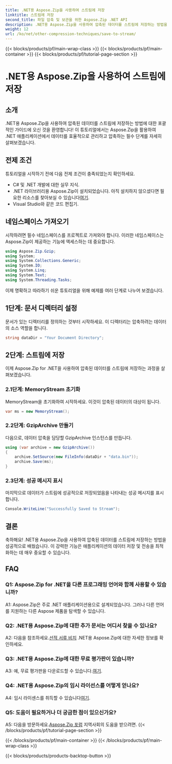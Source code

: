 ```yaml
---
title: .NET용 Aspose.Zip을 사용하여 스트림에 저장
linktitle: 스트림에 저장
second_title: 파일 압축 및 보관을 위한 Aspose.Zip .NET API
description: .NET용 Aspose.Zip을 사용하여 압축된 데이터를 스트림에 저장하는 방법을 알아보세요. 이 단계별 가이드를 통해 .NET 개발 기술을 향상하세요.
weight: 12
url: /ko/net/other-compression-techniques/save-to-stream/
---
```


{{< blocks/products/pf/main-wrap-class >}}
{{< blocks/products/pf/main-container >}}
{{< blocks/products/pf/tutorial-page-section >}}

# .NET용 Aspose.Zip을 사용하여 스트림에 저장

## 소개

.NET용 Aspose.Zip을 사용하여 압축된 데이터를 스트림에 저장하는 방법에 대한 포괄적인 가이드에 오신 것을 환영합니다! 이 튜토리얼에서는 Aspose.Zip을 활용하여 .NET 애플리케이션에서 데이터를 효율적으로 관리하고 압축하는 필수 단계를 자세히 살펴보겠습니다.

## 전제 조건

튜토리얼을 시작하기 전에 다음 전제 조건이 충족되었는지 확인하세요.

- C# 및 .NET 개발에 대한 실무 지식.
-  .NET 라이브러리용 Aspose.Zip이 설치되었습니다. 아직 설치하지 않으셨다면 필요한 리소스를 찾아보실 수 있습니다[여기](https://releases.aspose.com/zip/net/).
- Visual Studio와 같은 코드 편집기.

## 네임스페이스 가져오기

시작하려면 필수 네임스페이스를 프로젝트로 가져와야 합니다. 이러한 네임스페이스는 Aspose.Zip이 제공하는 기능에 액세스하는 데 중요합니다.

```csharp
using Aspose.Zip.Gzip;
using System;
using System.Collections.Generic;
using System.IO;
using System.Linq;
using System.Text;
using System.Threading.Tasks;
```

이제 명확하고 따라하기 쉬운 튜토리얼을 위해 예제를 여러 단계로 나누어 보겠습니다.

## 1단계: 문서 디렉터리 설정

문서가 있는 디렉터리를 정의하는 것부터 시작하세요. 이 디렉터리는 압축하려는 데이터의 소스 역할을 합니다.

```csharp
string dataDir = "Your Document Directory";
```

## 2단계: 스트림에 저장

이제 Aspose.Zip for .NET을 사용하여 압축된 데이터를 스트림에 저장하는 과정을 살펴보겠습니다.

### 2.1단계: MemoryStream 초기화

MemoryStream을 초기화하여 시작하세요. 이것이 압축된 데이터의 대상이 됩니다.

```csharp
var ms = new MemoryStream();
```

### 2.2단계: GzipArchive 만들기

다음으로, 데이터 압축을 담당할 GzipArchive 인스턴스를 만듭니다.

```csharp
using (var archive = new GzipArchive())
{
    archive.SetSource(new FileInfo(dataDir + "data.bin"));
    archive.Save(ms);
}
```

### 2.3단계: 성공 메시지 표시

마지막으로 데이터가 스트림에 성공적으로 저장되었음을 나타내는 성공 메시지를 표시합니다.

```csharp
Console.WriteLine("Successfully Saved to Stream");
```

## 결론

축하해요! .NET용 Aspose.Zip을 사용하여 압축된 데이터를 스트림에 저장하는 방법을 성공적으로 배웠습니다. 이 강력한 기능은 애플리케이션의 데이터 저장 및 전송을 최적화하는 데 매우 중요할 수 있습니다.

## FAQ

### Q1: Aspose.Zip for .NET을 다른 프로그래밍 언어와 함께 사용할 수 있습니까?

A1: Aspose.Zip은 주로 .NET 애플리케이션용으로 설계되었습니다. 그러나 다른 언어를 지원하는 다른 Aspose 제품을 탐색할 수 있습니다.

### Q2: .NET용 Aspose.Zip에 대한 추가 문서는 어디서 찾을 수 있나요?

 A2: 다음을 참조하세요.[선적 서류 비치](https://reference.aspose.com/zip/net/) .NET용 Aspose.Zip에 대한 자세한 정보를 확인하세요.

### Q3: .NET용 Aspose.Zip에 대한 무료 평가판이 있습니까?

 A3: 예, 무료 평가판을 다운로드할 수 있습니다.[여기](https://releases.aspose.com/).

### Q4: .NET용 Aspose.Zip의 임시 라이선스를 어떻게 얻나요?

 A4: 임시 라이센스를 취득할 수 있습니다[여기](https://purchase.aspose.com/temporary-license/).

### Q5: 도움이 필요하거나 더 궁금한 점이 있으신가요?

 A5: 다음을 방문하세요.[Aspose.Zip 포럼](https://forum.aspose.com/c/zip/37) 지역사회의 도움을 받으려면.
{{< /blocks/products/pf/tutorial-page-section >}}

{{< /blocks/products/pf/main-container >}}
{{< /blocks/products/pf/main-wrap-class >}}

{{< blocks/products/products-backtop-button >}}
